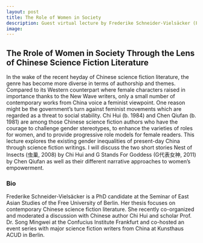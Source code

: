 ```yaml
---
layout: post
title: The Role of Women in Society 
description: Guest virtual lecture by Frederike Schneider-Vielsäcker (FU Berlin)
image:
---
```

## The Rrole of Women in Society Through the Lens of Chinese Science Fiction Literature

In the wake of the recent heyday of Chinese science fiction literature, the genre has become more diverse in terms of authorship and themes. Compared to its Western counterpart where female characters raised in 
importance thanks to the New Wave writers, only a small number of contemporary works from China voice a feminist viewpoint. One reason might be the government’s turn against feminist movements which are 
regarded as a threat to social stability. Chi Hui (b. 1984) and Chen Qiufan (b. 1981) are among those Chinese science fiction authors who have the courage to challenge gender stereotypes, to enhance the varieties of roles for women, and to provide progressive role models for female readers. This lecture explores the existing gender inequalities of present-day China through science fiction writings. I will discuss the two short 
stories Nest of Insects (虫巢, 2008) by Chi Hui and G Stands For Goddess (G代表女神, 2011) by Chen Qiufan as well as their different narrative approaches to women’s empowerment.

### Bio
Frederike Schneider-Vielsäcker is a PhD candidate at the Seminar of East Asian Studies of the Free University of Berlin. Her thesis focuses on contemporary Chinese science fiction literature. She recently co-organized and 
moderated a discussion with Chinese author Chi Hui and scholar Prof. Dr. Song Mingwei at the Confucius Institute Frankfurt and co-hosted an event series with major science fiction writers from China at Kunsthaus ACUD in Berlin.

